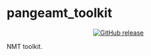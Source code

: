 # pangeamt_toolkit

<p align="center">
    <a href="https://github.com/Pangeamt/pangeamt_toolkit/tags">
        <img alt="GitHub release" src="https://img.shields.io/github/release/Pangeamt/pangeamt_toolkit">
    </a>
</p>

NMT toolkit.
